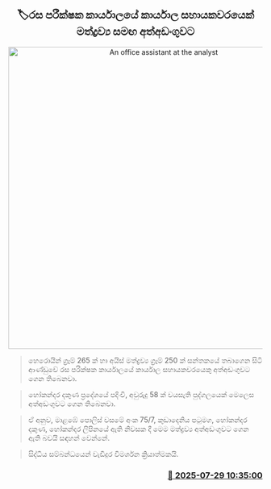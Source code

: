 <p align='center'><b><h2 align='center' title='An office assistant at the analyst's office arrested with drugs'>🏷රස පරීක්ෂක කාර්යාලයේ කාර්යාල සහායකවරයෙක් මත්ද්‍රව්‍ය සමඟ අත්අඩංගුවට</h2></b></p>
<p align='center'><img src='https://helakuru.sgp1.cdn.digitaloceanspaces.com/esana/images/lib/arrested2[1].jpg' width='600' alt='An office assistant at the analyst's office arrested with drugs'></p>

> හෙරොයින් ග්‍රෑම් 265 ක් හා අයිස් මත්ද්‍රව්‍ය ග්‍රෑම් 250 ක් සන්තකයේ තබාගෙන සිටි ආණ්ඩුවේ රස පරික්ෂක කාර්යාලයේ කාර්යාල සහායකවරයෙකු අත්අඩංගුවට ගෙන තිබෙනවා.

> හෝකන්දර දකුණ ප්‍රදේශයේ පදිංචි, අවුරුදු 58 ක් වයසැති පුද්ගලයෙක් මෙලෙස අත්අඩංගුවට ගෙන තිබෙනවා.

> ඒ අනුව, මාළඹේ පොලිස් වසමේ අංක 75/7, කුඩාදෙනිය පටුමග, හෝකන්දර දකුණ, හෝකන්දර ලිපිනයේ ඇති නිවසක දී මෙම මත්ද්‍රව්‍ය අත්අඩංගුවට ගෙන ඇති බවයි සඳහන් වෙන්නේ.

> සිද්ධිය සම්බන්ධයෙන් වැඩිදුර විමර්ශන ක්‍රියාත්මකයි.



<h3 align='right'><a href='https://www.helakuru.lk/esana/p/112245/'>📅 2025-07-29 10:35:00</a></h3>
